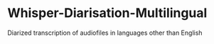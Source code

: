 # Whisper-Diarisation-Multilingual
Diarized transcription of audiofiles in languages other than English
